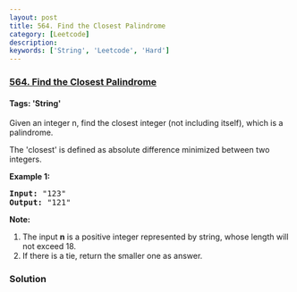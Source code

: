 ```yaml
---
layout: post
title: 564. Find the Closest Palindrome
category: [Leetcode]
description: 
keywords: ['String', 'Leetcode', 'Hard']
---
```

### [564. Find the Closest Palindrome](https://leetcode.com/problems/find-the-closest-palindrome)

#### Tags: 'String'

<div class="content__u3I1 question-content__JfgR"><div><p>Given an integer n, find the closest integer (not including itself), which is a palindrome. </p>
<p>The 'closest' is defined as absolute difference minimized between two integers.</p>
<p><b>Example 1:</b><br/>
</p><pre><b>Input:</b> "123"
<b>Output:</b> "121"
</pre>
<p></p>
<p><b>Note:</b><br/>
</p><ol>
<li>The input <b>n</b> is a positive integer represented by string, whose length will not exceed 18.</li>
<li>If there is a tie, return the smaller one as answer.</li>
</ol>
<p></p></div></div>

### Solution
